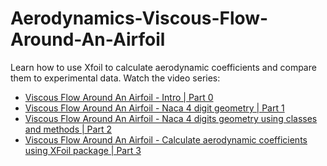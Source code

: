 # Aerodynamics-Viscous-Flow-Around-An-Airfoil
Learn how to use Xfoil to calculate aerodynamic coefficients and compare them to experimental data.
Watch the video series:

- [Viscous Flow Around An Airfoil - Intro | Part 0](https://www.youtube.com/watch?v=FuTIpP-EI64&list=PL_Z1MTfvm2CLAVVpWU_jrpYdHXJdqoajH&index=1)
- [Viscous Flow Around An Airfoil - Naca 4 digit geometry | Part 1](https://www.youtube.com/watch?v=gzF9sHLwTVI&list=PL_Z1MTfvm2CLAVVpWU_jrpYdHXJdqoajH&index=2)
- [Viscous Flow Around An Airfoil - Naca 4 digits geometry using classes and methods | Part 2](https://www.youtube.com/watch?v=jQhsQSU8y78&list=PL_Z1MTfvm2CLAVVpWU_jrpYdHXJdqoajH&index=3)
- [Viscous Flow Around An Airfoil - Calculate aerodynamic coefficients using XFoil package | Part 3](https://www.youtube.com/watch?v=Q0kVl03TSSM&feature=youtu.be)
